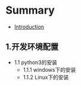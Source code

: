 # Summary

* [Introduction](README.md)

## 1.开发环境配置
* 1.1 python3的安装
    * 1.1.1 windows下的安装
    * 1.1.2 Linux下的安装

